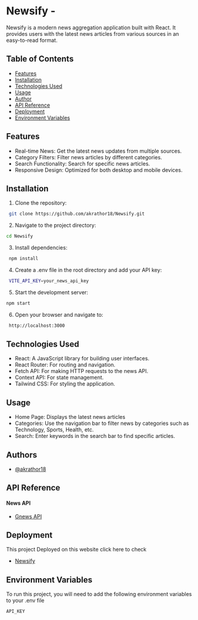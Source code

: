 
# Newsify -

Newsify is a modern news aggregation application built with React. It provides users with the latest news articles from various sources in an easy-to-read format.


## Table of Contents
- [Features](#features)
- [Installation](#installation)
- [Technologies Used](#technologies-used)
- [Usage](#usage)
- [Author](#authors)
- [API Reference](#api-reference)
- [Deployment](deployment)
- [Environment Variables](#environment-variables)


## Features

-  Real-time News: Get the latest news updates from multiple sources.
- Category Filters: Filter news articles by different categories.
- Search Functionality: Search for specific news articles.
- Responsive Design: Optimized for both desktop and mobile devices.

## Installation

1. Clone the repository:

```bash
 git clone https://github.com/akrathor18/Newsify.git
```
2. Navigate to the project directory:

```bash
cd Newsify
````
3. Install dependencies:
```bash
 npm install
```
4. Create a .env file in the root directory and add your API key:

```bash
 VITE_API_KEY=your_news_api_key
```
5. Start the development server:
```bash
npm start
```
6. Open your browser and navigate to:
```bash
 http://localhost:3000
```
## Technologies Used

- React: A JavaScript library for building user interfaces.
- React Router: For routing and navigation.
- Fetch API: For making HTTP requests to the news API.
- Context API: For state management.
- Tailwind CSS: For styling the application.


## Usage

- Home Page: Displays the latest news articles
- Categories: Use the navigation bar to filter news by categories such as Technology, Sports, Health, etc.
- Search: Enter keywords in the search bar to find specific articles.

## Authors

- [@akrathor18](https://github.com/akrathor18)


## API Reference

#### News API

- [Gnews API](https://gnews.io/)


## Deployment
This project Deployed on this website click here to check
 -  [Newsify](https://newsify-dev.web.app/)
## Environment Variables

To run this project, you will need to add the following environment variables to your .env file

`API_KEY`


